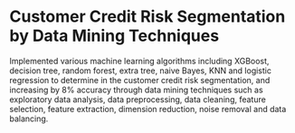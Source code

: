 # Customer Credit Risk Segmentation by Data Mining Techniques
Implemented various machine learning algorithms including XGBoost, decision tree, random forest, extra tree, naive Bayes, KNN and logistic regression to determine in the customer credit risk segmentation, and increasing by 8% accuracy through data mining techniques such as exploratory data analysis, data preprocessing, data cleaning, feature selection, feature extraction, dimension reduction, noise removal and data balancing.
